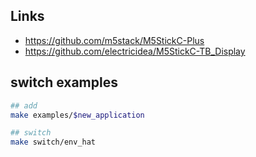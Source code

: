 ## Links

- https://github.com/m5stack/M5StickC-Plus
- https://github.com/electricidea/M5StickC-TB_Display

## switch examples

```sh
## add
make examples/$new_application

## switch
make switch/env_hat
```
